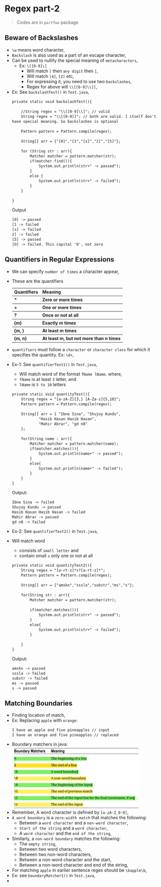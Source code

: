 
# Regex part-2

> Codes are in `partTwo` package

## Beware of Backslashes
- `\w` means word character,
- `Backslash` is also used as a part of an escape character,
- Can be used to nullify the special meaning of `metacharacters`,
  - Ex: `\[[0-9]\]`
    - Will match `[` then `any digit` then `]`,
    - Will match `[4]`, `[2]` etc,
    - For expressing it, you need to use two `backslashes`,
    - Regex for above will `\\[[0-9]\\]]`,
- Ex: See `backslashTest()` in `Test.java`,
  ```
  private static void backslashTest(){
  
      //String regex = "\\[[0-9]\\]"; // valid
      String regex = "\\[[0-9]]"; // both are valid. ] itself don't have special meaning. So backslashes is optional
  
      Pattern pattern = Pattern.compile(regex);
  
      String[] arr = {"[0]","[1","[s]","2]","[5]"};
  
      for (String str : arr){
          Matcher matcher = pattern.matcher(str);
          if(matcher.find()){
              System.out.println(str+" -> passed");
          }
          else {
              System.out.println(str+" -> failed");
          }
      }
  
  }
  ```
  Output
  ```
  [0] -> passed
  [1 -> failed
  [s] -> failed
  2] -> failed
  [5] -> passed
  [O] -> failed. This capital 'O', not zero
  ```


## Quantifiers in Regular Expressions
- We can specify `number of times` a character appear,
- These are the quantifiers
  <table>
  <tr> <th>Quantifiers</th> <th>Meaning</th> </tr>
  <tr> <th>*</th> <th>Zero or more times</th> </tr>
  <tr> <th>+</th> <th>One or more times</th> </tr>
  <tr> <th>?</th> <th>Once or not at all</th> </tr>

  <tr> <th>{m}</th> <th>Exactly m times</th> </tr>
  <tr> <th>{m, }</th> <th>At least m times</th> </tr>
  <tr> <th>{m, n}</th> <th>At least m, but not more than n times</th> </tr>
  </table>
- `quantifiers` must follow a `character` or `character class` for which it specifies the quantity. Ex: `\d+`,
- Ex-1: See `quantifierTest1()` in `Test.java`,
  - Will match word of the format `fName lName`. where, 
  - `fName` is at least `3` letter, and 
  - `lName` is `5 to 10` letters
  ```
  private static void quantityTest(){
      String regex = "[a-zA-Z]{3,} [A-Za-z]{5,10}";
      Pattern pattern = Pattern.compile(regex);
  
      String[] arr = { "Ibne Sina", "Shujoy Kundu",
              "Hasib Hasan Hasib Hasan",
              "Mahir Abrar", "gd n8"
      };
  
      for(String name : arr){
          Matcher matcher = pattern.matcher(name);
          if(matcher.matches()){
              System.out.println(name+" -> passed");
          }
          else{
              System.out.println(name+" -> failed");
          }
      }
  }
  ```
  Output:
  ```
  Ibne Sina -> failed
  Shujoy Kundu -> passed
  Hasib Hasan Hasib Hasan -> failed
  Mahir Abrar -> passed
  gd n8 -> failed
  ```
- Ex-2: See `quantifierTest2()` in `Test.java`,
- Will match word
  - consists of `small letter` and
  - contain small `s` only one or not at all
  ```
  private static void quantityTest2(){
      String regex = "[a-rt-z]*s?[a-rt-z]*";
      Pattern pattern = Pattern.compile(regex);
  
      String[] arr = {"amskn","sssla","substr","ms","s"};
  
      for(String str : arr){
          Matcher matcher = pattern.matcher(str);
  
          if(matcher.matches()){
              System.out.println(str+" -> passed");
          }
          else{
              System.out.println(str+" -> failed");
          }
  
      }
  }
  ```
  Output:
  ```
  amskn -> passed
  sssla -> failed
  substr -> failed
  ms -> passed
  s -> passed
  ```


## Matching Boundaries
- Finding location of match,
- Ex: Replacing `apple` with `orange`:
  ```
  I have an apple and five pineapples // input 
  I have an orange and five pineapples // replaced
  ```
- Boundary matchers in java:
  <img src="files/boundary_matcher.jpg" height="200px">
- Remember, A word character is defined by `[a-zA-Z_0-9]`,
- `A word boundary` is a `zero-width match` that matches the following:
  - Between a `word character` and a `non-word character`,
  - `Start of the string` and a `word character`,
  - A `word character` and the `end of the string`,
- Similarly, a `non-word boundary` matches the following:
  - The `empty string`,
  - Between two word characters,
  - Between two non-word characters,
  - Between a non-word character and the start,
  - Between a non-word character and end of the string,
- For matching `apple` in earlier sentence regex should be `\bapple\b`,
- Ex: see `boundaryMatcher1()` in `Test.java`,
- 